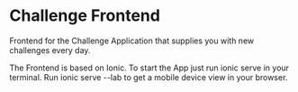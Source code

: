 # Challenge Frontend

Frontend for the Challenge Application that supplies you with new challenges every day. 

The Frontend is based on Ionic. To start the App just run ionic serve in your terminal. Run ionic serve --lab to get a mobile device view in your browser.
